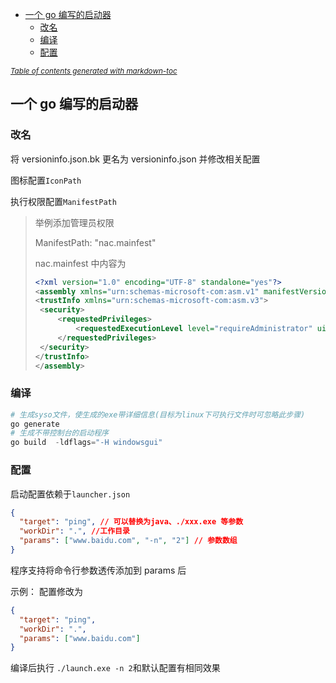 - [一个 go 编写的启动器](#---go-------)
  - [改名](#--)
  - [编译](#--)
  - [配置](#--)

<small><i><a href='http://ecotrust-canada.github.io/markdown-toc/'>Table of contents generated with markdown-toc</a></i></small>

## 一个 go 编写的启动器

### 改名

将 versioninfo.json.bk 更名为 versioninfo.json 并修改相关配置

图标配置`IconPath`

执行权限配置`ManifestPath`

> 举例添加管理员权限
>
> ManifestPath: "nac.mainfest"
>
> nac.mainfest 中内容为
>
> ```xml
> <?xml version="1.0" encoding="UTF-8" standalone="yes"?>
> <assembly xmlns="urn:schemas-microsoft-com:asm.v1" manifestVersion="1.0">
> <trustInfo xmlns="urn:schemas-microsoft-com:asm.v3">
>  <security>
>      <requestedPrivileges>
>          <requestedExecutionLevel level="requireAdministrator" uiAccess="false"/>
>      </requestedPrivileges>
>  </security>
> </trustInfo>
> </assembly>
> ```

### 编译

```powershell
# 生成syso文件，使生成的exe带详细信息(目标为linux下可执行文件时可忽略此步骤)
go generate
# 生成不带控制台的启动程序
go build  -ldflags="-H windowsgui"
```

### 配置

启动配置依赖于`launcher.json`

```json
{
  "target": "ping", // 可以替换为java、./xxx.exe 等参数
  "workDir": ".", //工作目录
  "params": ["www.baidu.com", "-n", "2"] // 参数数组
}
```

程序支持将命令行参数透传添加到 params 后

示例：
配置修改为

```json
{
  "target": "ping",
  "workDir": ".",
  "params": ["www.baidu.com"]
}
```

编译后执行
`./launch.exe -n 2`和默认配置有相同效果
